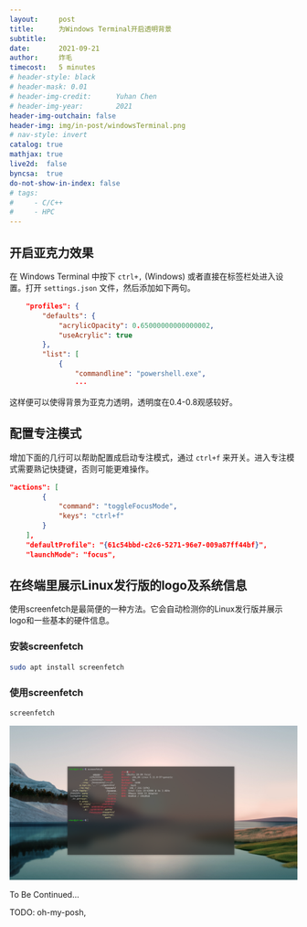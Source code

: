 ```yaml
---
layout:     post
title:      为Windows Terminal开启透明背景
subtitle:   
date:       2021-09-21
author:     炸毛
timecost:   5 minutes
# header-style: black
# header-mask: 0.01
# header-img-credit:      Yuhan Chen
# header-img-year:        2021 
header-img-outchain: false
header-img: img/in-post/windowsTerminal.png
# nav-style: invert
catalog: true
mathjax: true
live2d:  false
byncsa:  true
do-not-show-in-index: false
# tags:
#     - C/C++
#     - HPC
---
```


## 开启亚克力效果

在 Windows Terminal 中按下 `ctrl+,` (Windows) 或者直接在标签栏处进入设置。打开 `settings.json` 文件，然后添加如下两句。

```json
    "profiles": {
        "defaults": {
            "acrylicOpacity": 0.65000000000000002,
            "useAcrylic": true
        },
        "list": [
            {
                "commandline": "powershell.exe",
                ···
```

这样便可以使得背景为亚克力透明，透明度在0.4-0.8观感较好。

## 配置专注模式

增加下面的几行可以帮助配置成启动专注模式，通过 `ctrl+f` 来开关。进入专注模式需要熟记快捷键，否则可能更难操作。

```json
"actions": [
        {
            "command": "toggleFocusMode",
            "keys": "ctrl+f"
        }
    ],
    "defaultProfile": "{61c54bbd-c2c6-5271-96e7-009a87ff44bf}",
    "launchMode": "focus",
```

## 在终端里展示Linux发行版的logo及系统信息

使用screenfetch是最简便的一种方法。它会自动检测你的Linux发行版并展示logo和一些基本的硬件信息。

### 安装screenfetch

```bash
sudo apt install screenfetch
```

### 使用screenfetch

```bash
screenfetch
```

![screenfetch](img/in-post/windowsTerminal.png)

To Be Continued...

TODO: oh-my-posh,

